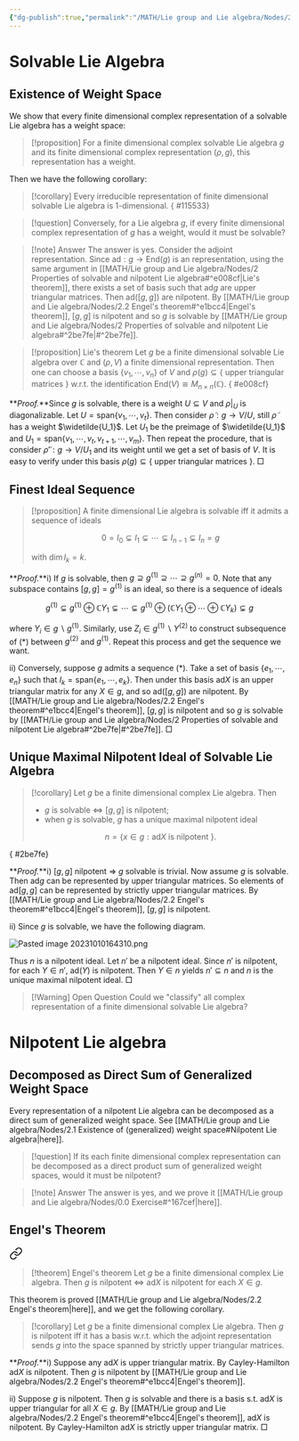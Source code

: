```yaml
---
{"dg-publish":true,"permalink":"/MATH/Lie group and Lie algebra/Nodes/2 Properties of solvable and nilpotent Lie algebra/","dgPassFrontmatter":true}
---
```


# Solvable Lie Algebra

## Existence of Weight Space

We show that every finite dimensional complex representation of a solvable Lie algebra has a weight space:


<div class="transclusion internal-embed is-loaded"><div class="markdown-embed">



> [!proposition]
>  For a finite dimensional complex solvable Lie algebra $g$ and its finite dimensional complex representation $(\rho,g)$, this representation has a weight.

</div></div>


Then we have the following corollary:

> [!corollary]
> Every irreducible representation of finite dimensional solvable Lie algebra is $1$-dimensional.
{ #115533}


> [!question] 
> Conversely, for a Lie algebra $g$, if every finite dimensional complex representation of $g$ has a weight, would it must be solvable? 

> [!note] Answer
> The answer is yes. Consider the adjoint representation. Since $\mathrm{ad}:g\to\mathrm{End}(g)$ is an representation, using the same argument in [[MATH/Lie group and Lie algebra/Nodes/2 Properties of solvable and nilpotent Lie algebra#^e008cf\|Lie's theorem]], there exists a set of basis such that $\mathrm{ad}g$ are upper triangular matrices. Then $\mathrm{ad}([g,g])$ are nilpotent. By [[MATH/Lie group and Lie algebra/Nodes/2.2 Engel's theorem#^e1bcc4\|Engel's theorem]], $[g,g]$ is nilpotent and so $g$ is solvable by [[MATH/Lie group and Lie algebra/Nodes/2 Properties of solvable and nilpotent Lie algebra#^2be7fe\|#^2be7fe]].

> [!proposition] Lie's theorem
> Let $g$ be a finite dimensional solvable Lie algebra over $\mathbb C$ and $(\rho,V)$ a finite dimensional representation. Then one can choose a basis $\{v_1,\cdots,v_n\}$ of $V$ and $\rho(g)\subseteq\{\text{ upper triangular matrices }\}$ w.r.t. the identification $\mathrm{End}(V)\cong M_{n\times n}(\mathbb C)$.
{ #e008cf}


**_Proof._**Since $g$ is solvable, there is a weight $U\subseteq V$ and $\rho|_U$ is diagonalizable. Let $U=\mathrm{span}\{v_1,\cdots,v_t\}$. Then consider $\tilde\rho:g\to V/U$, still $\tilde \rho$ has a weight $\widetilde{U_1}$.  Let $U_1$ be the preimage of $\widetilde{U_1}$ and $U_1=\mathrm{span}\{v_1,\cdots,v_t,v_{t+1},\cdots,v_m\}$. Then repeat the procedure, that is consider ${\tilde\rho}':g\to V/U_1$ and its weight until we get a set of basis of $V$. It is easy to verify under this basis $\rho(g)\subseteq\{\text{ upper triangular matrices }\}$. 
□

## Finest Ideal Sequence

> [!proposition]
> A finite dimensional Lie algebra is solvable iff it admits a sequence of ideals 
> 
> $$0=I_0\subsetneq I_1\subsetneq\cdots\subsetneq I_{n-1}\subsetneq I_n=g\tag{*}$$
> 
> with $\dim I_k=k$.

**_Proof._**i) If $g$ is solvable, then $g\supseteq g^{(1)}\supseteq\cdots\supseteq g^{(n)}=0$. Note that any subspace contains $[g,g]=g^{(1)}$ is an ideal, so there is a sequence of ideals

$$g^{(1)}\subsetneq g^{(1)}\oplus\mathbb CY_1\subsetneq\cdots\subsetneq g^{(1)}\oplus (\mathbb CY_1\oplus\cdots\oplus\mathbb CY_k)\subsetneq g$$

where $Y_i\in g\backslash g^{(1)}$. Similarly, use $Z_i\in g^{(1)}\backslash Y^{(2)}$ to construct subsequence of $(*)$ between $g^{(2)}$ and $g^{(1)}$. Repeat this process and get the sequence we want.

ii) Conversely, suppose $g$ admits a sequence $(*)$. Take a set of basis $\{e_1,\cdots,e_n\}$ such that $I_k=\mathrm{span}\{e_1,\cdots,e_k\}$. Then under this basis $\mathrm{ad}X$ is an upper triangular matrix for any $X\in g$, and so $\mathrm{ad}([g,g])$ are nilpotent. By [[MATH/Lie group and Lie algebra/Nodes/2.2 Engel's theorem#^e1bcc4\|Engel's theorem]], $[g,g]$ is nilpotent and so $g$ is solvable by [[MATH/Lie group and Lie algebra/Nodes/2 Properties of solvable and nilpotent Lie algebra#^2be7fe\|#^2be7fe]].
□
## Unique Maximal Nilpotent Ideal of Solvable Lie Algebra

> [!corollary]
> Let $g$ be a finite dimensional complex Lie algebra. Then
> - $g$ is solvable $\iff$ $[g,g]$ is nilpotent;
> - when $g$ is solvable, $g$ has a unique maximal nilpotent ideal 
> 
> $$n=\{x\in g:\mathrm{ad}X\text{ is nilpotent }\}.$$
> 
>
{ #2be7fe}


**_Proof._**i) $[g,g]$ nilpotent $\Rightarrow$ $g$ solvable is trivial. Now assume $g$ is solvable. Then $\mathrm{ad}g$ can be represented by upper triangular matrices. So elements of $\mathrm{ad}[g,g]$ can be represented by strictly upper triangular matrices. By [[MATH/Lie group and Lie algebra/Nodes/2.2 Engel's theorem#^e1bcc4\|Engel's theorem]], $[g,g]$ is nilpotent.

ii) Since $g$ is solvable, we have the following diagram.

![Pasted image 20231010164310.png](/img/user/%E9%99%84%E4%BB%B6/Pasted%20image%2020231010164310.png)

Thus $n$ is a nilpotent ideal. Let $n'$ be a nilpotent ideal. Since $n'$ is nilpotent, for each $Y\in n'$, $\mathrm{ad}(Y)$ is nilpotent. Then $Y\in n$ yields $n'\subseteq n$ and $n$ is the unique maximal nilpotent ideal. □


> [!Warning] Open Question
> Could we "classify" all complex representation of a finite dimensional solvable Lie algebra?

# Nilpotent Lie algebra

## Decomposed as Direct Sum of Generalized Weight Space

Every representation of a nilpotent Lie algebra can be decomposed as a direct sum of generalized weight space. See [[MATH/Lie group and Lie algebra/Nodes/2.1 Existence of (generalized) weight space#Nilpotent Lie algebra\|here]].

> [!question]
> If its each finite dimensional complex representation can be decomposed as a direct product sum of generalized weight spaces, would it must be nilpotent? 

> [!note] Answer
> The answer is yes, and we prove it [[MATH/Lie group and Lie algebra/Nodes/0.0 Exercise#^167cef\|here]].

## Engel's Theorem


<div class="transclusion internal-embed is-loaded"><a class="markdown-embed-link" href="/math/lie-group-and-lie-algebra/nodes/2-2-engel-s-theorem/#e1bcc4" aria-label="Open link"><svg xmlns="http://www.w3.org/2000/svg" width="24" height="24" viewBox="0 0 24 24" fill="none" stroke="currentColor" stroke-width="2" stroke-linecap="round" stroke-linejoin="round" class="svg-icon lucide-link"><path d="M10 13a5 5 0 0 0 7.54.54l3-3a5 5 0 0 0-7.07-7.07l-1.72 1.71"></path><path d="M14 11a5 5 0 0 0-7.54-.54l-3 3a5 5 0 0 0 7.07 7.07l1.71-1.71"></path></svg></a><div class="markdown-embed">



> [!theorem] Engel's theorem
> Let $g$ be a finite dimensional complex Lie algebra. Then $g$ is nilpotent $\iff$ $\mathrm{ad}X$ is nilpotent for each $X\in g$. 

</div></div>


This theorem is proved [[MATH/Lie group and Lie algebra/Nodes/2.2 Engel's theorem\|here]], and we get the following corollary.

> [!corollary]
> Let $g$ be a finite dimensional complex Lie algebra. Then $g$ is nilpotent iff it has a basis w.r.t. which the adjoint representation sends $g$ into the space spanned by strictly upper triangular matrices.

**_Proof._**i) Suppose any $\mathrm{ad}X$ is upper triangular matrix. By Cayley-Hamilton $\mathrm{ad}X$ is nilpotent. Then $g$ is nilpotent by [[MATH/Lie group and Lie algebra/Nodes/2.2 Engel's theorem#^e1bcc4\|Engel's theorem]]. 

ii) Suppose $g$ is nilpotent. Then $g$ is solvable and there is a basis s.t. $\mathrm{ad}X$ is upper triangular for all $X\in g$. By [[MATH/Lie group and Lie algebra/Nodes/2.2 Engel's theorem#^e1bcc4\|Engel's theorem]], $\mathrm{ad}X$ is nilpotent. By Cayley-Hamilton $\mathrm{ad}X$ is strictly upper triangular matrix. 
□

